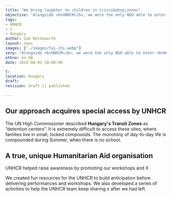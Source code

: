 ```yaml
---
title: "We bring laughter to children in crisis&nbsp;zones"
objective: "Alongside <b>UNHCR</b>, we were the only NGO able to enter <b>Hungary's Transit Zones</b> because of our completely unique kind of Humanitarian&nbsp;Aid."
tags:
- UNHCR
- x
- Hungary
author: Sam Holdsworth
layout: news
images: ["./images/tai-chi.webp"]
serp: "Alongside <b>UNHCR</b>, we were the only NGO able to enter <b>Hungary's Transit Zones</b> because of our completely unique kind of Humanitarian&nbsp;Aid."
ethno: en-GB
date: 2018-08-01 20:00:00

t:
location: Hungary
draft:
revision: draft || published

---
```



<!--
# Partner name
> important endorsement
## About the partnership
- why is this a just cause?
- what is THIS partner's vision for the future?
- how do we meet their goals?
## Technical criteria
- tracking and monitoring
- accountability
- people
-->


## Our approach acquires special access by UNHCR

The UN High Commissioner described <b>Hungary's Transit Zones</b> as “detention&nbsp;centers”. It is extremely difficult to access these sites, where families live in small, locked&nbsp;compounds. The monotony of day-to-day life is compounded during Summer, when there is no&nbsp;school.

## A true, unique Humanitarian&nbsp;Aid organisation

UNHCR helped raise awareness by promoting our workshops and X

We created fun resources for the UNHCR&nbsp;to build anticipation before delivering performances and&nbsp;workshops. We also developed a series of activities to help the UNHCR&nbsp;team keep sharing x after we had&nbsp;left.



<!--
**Play** helps children learn about themselves, each other and the world. It strengthens their bodies and their brains. It opens children up to new experiences and provides fertile ground for developing skills. It’s the best and most exciting way to learn.
-->



<!-- We make a change and add resilience to communities -->
<!-- HUNGARY, AUGUST 2018
https://www.cwb-international.org/project/hungary-2018-1242/
2 Shows
52 Audience

FIELD PARTNER
UNHCR

FINANCIAL SUPPORT
Part Funded: UNHCR & CWB UK

TYPE OF PROJECT
Shows and workshops

ARTISTIC TEAM
Amy Gwilliam (Tour Leader), Katharine James, Pipsa (CWB Finland)

SUMMARY
Described as “detention centers” by the UN High Commissioner, refugee children and their families live in containers in small locked compounds in Hungary’s Transit Zones. It is extremely difficult to access these sites and there are no dedicated or regular activities for children. The monotony of day-to-day life is compounded in the Summer months when no school takes places. We shared laughter and play through performances and workshops on each site. Alongside this, we created a clown-based resource to share with  of the clowns’ arrival and support the running of activities after we had left. We delivered a full days playfulness workshop to 20 UNHCR staff raising awareness about our child-centred approach to work with children.
-->
